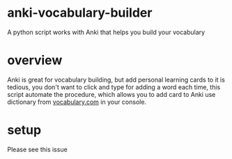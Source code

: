 # anki-vocabulary-builder

A python script works with Anki that helps you build your vocabulary

# overview

Anki is great for vocabulary building, but add personal learning cards to it is tedious, you don't want to click and type for adding a word each time, this script automate the procedure, which allows you to add card to Anki use dictionary from [vocabulary.com](https://www.vocabulary.com/) in your console.

# setup

Please see this issue
